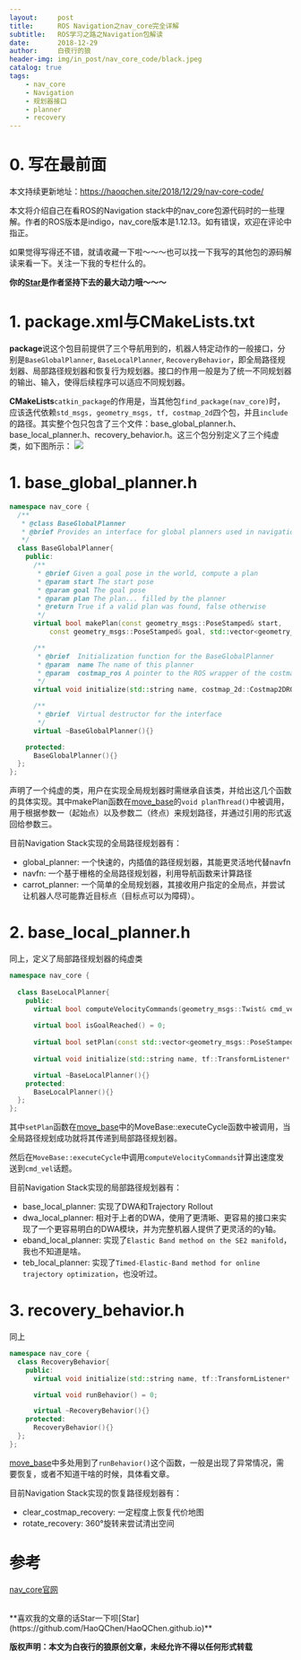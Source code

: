 ```yaml
---
layout:     post
title:      ROS Navigation之nav_core完全详解
subtitle:   ROS学习之路之Navigation包解读
date:       2018-12-29
author:     白夜行的狼
header-img: img/in_post/nav_core_code/black.jpeg
catalog: true
tags:
    - nav_core
    - Navigation
    - 规划器接口
    - planner
    - recovery
--- 
```


# <a id="0">0. 写在最前面<a/>
本文持续更新地址：<https://haoqchen.site/2018/12/29/nav-core-code/>

本文将介绍自己在看ROS的Navigation stack中的nav\_core包源代码时的一些理解。作者的ROS版本是indigo，nav\_core版本是1.12.13。如有错误，欢迎在评论中指正。

如果觉得写得还不错，就请收藏一下啦～～～也可以找一下我写的其他包的源码解读来看一下。关注一下我的专栏什么的。

**你的[Star](https://github.com/HaoQChen/HaoQChen.github.io)是作者坚持下去的最大动力哦～～～**

# <a id="1">1. package.xml与CMakeLists.txt<a/>
**package**说这个包目前提供了三个导航用到的，机器人特定动作的一般接口，分别是`BaseGlobalPlanner`, `BaseLocalPlanner`, `RecoveryBehavior`，即全局路径规划器、局部路径规划器和恢复行为规划器。接口的作用一般是为了统一不同规划器的输出、输入，使得后续程序可以适应不同规划器。

**CMakeLists**`catkin_package`的作用是，当其他包`find_package(nav_core)`时，应该迭代依赖`std_msgs, geometry_msgs, tf, costmap_2d`四个包，并且`include`的路径。其实整个包只包含了三个文件：base\_global\_planner.h、base\_local\_planner.h、recovery\_behavior.h。这三个包分别定义了三个纯虚类，如下图所示：
<img src="https://haoqchen.site/img/in_post/nav_core_code/move_base_interfaces.png"/>

# <a id="1">1. base\_global\_planner.h<a/> 
```cpp
namespace nav_core {
  /**
   * @class BaseGlobalPlanner
   * @brief Provides an interface for global planners used in navigation. All global planners written as plugins for the navigation stack must adhere to this interface.
   */
  class BaseGlobalPlanner{
    public:
      /**
       * @brief Given a goal pose in the world, compute a plan
       * @param start The start pose 
       * @param goal The goal pose 
       * @param plan The plan... filled by the planner
       * @return True if a valid plan was found, false otherwise
       */
      virtual bool makePlan(const geometry_msgs::PoseStamped& start, 
          const geometry_msgs::PoseStamped& goal, std::vector<geometry_msgs::PoseStamped>& plan) = 0;

      /**
       * @brief  Initialization function for the BaseGlobalPlanner
       * @param  name The name of this planner
       * @param  costmap_ros A pointer to the ROS wrapper of the costmap to use for planning
       */
      virtual void initialize(std::string name, costmap_2d::Costmap2DROS* costmap_ros) = 0;

      /**
       * @brief  Virtual destructor for the interface
       */
      virtual ~BaseGlobalPlanner(){}

    protected:
      BaseGlobalPlanner(){}
  };
};
```
声明了一个纯虚的类，用户在实现全局规划器时需继承自该类，并给出这几个函数的具体实现。其中makePlan函数在[move_base](https://haoqchen.site/2018/11/27/move-base-code/)的`void planThread()`中被调用，用于根据参数一（起始点）以及参数二（终点）来规划路径，并通过引用的形式返回给参数三。

目前Navigation Stack实现的全局路径规划器有：  
* global_planner: 一个快速的，内插值的路径规划器，其能更灵活地代替navfn
* navfn: 一个基于栅格的全局路径规划器，利用导航函数来计算路径
* carrot\_planner: 一个简单的全局规划器，其接收用户指定的全局点，并尝试让机器人尽可能靠近目标点（目标点可以为障碍）。

# <a id="2">2. base\_local\_planner.h<a/> 
同上，定义了局部路径规划器的纯虚类
```cpp
namespace nav_core {
 
  class BaseLocalPlanner{
    public:
      virtual bool computeVelocityCommands(geometry_msgs::Twist& cmd_vel) = 0;
      
      virtual bool isGoalReached() = 0;
      
      virtual bool setPlan(const std::vector<geometry_msgs::PoseStamped>& plan) = 0;
     
      virtual void initialize(std::string name, tf::TransformListener* tf, costmap_2d::Costmap2DROS* costmap_ros) = 0;

      virtual ~BaseLocalPlanner(){}
    protected:
      BaseLocalPlanner(){}
  };
};
```
其中`setPlan`函数在[move_base](https://haoqchen.site/2018/11/27/move-base-code/)中的MoveBase::executeCycle函数中被调用，当全局路径规划成功就将其传递到局部路径规划器。

然后在`MoveBase::executeCycle`中调用`computeVelocityCommands`计算出速度发送到`cmd_vel`话题。

目前Navigation Stack实现的局部路径规划器有：  
* base\_local\_planner: 实现了DWA和Trajectory Rollout
* dwa\_local\_planner: 相对于上者的DWA，使用了更清晰、更容易的接口来实现了一个更容易明白的DWA模块，并为完整机器人提供了更灵活的的y轴。
* eband\_local\_planner: 实现了`Elastic Band method on the SE2 manifold`，我也不知道是啥。
* teb\_local\_planner: 实现了`Timed-Elastic-Band method for online trajectory optimization`，也没听过。

# <a id="3">3. recovery\_behavior.h<a/> 
同上
```cpp
namespace nav_core {
  class RecoveryBehavior{
    public:
      virtual void initialize(std::string name, tf::TransformListener* tf, costmap_2d::Costmap2DROS* global_costmap, costmap_2d::Costmap2DROS* local_costmap) = 0;

      virtual void runBehavior() = 0;

      virtual ~RecoveryBehavior(){}
    protected:
      RecoveryBehavior(){}
  };
};
```

[move_base](https://haoqchen.site/2018/11/27/move-base-code/)中多处用到了`runBehavior()`这个函数，一般是出现了异常情况，需要恢复，或者不知道干啥的时候，具体看文章。

目前Navigation Stack实现的恢复路径规划器有：  
* clear\_costmap_recovery: 一定程度上恢复代价地图
* rotate\_recovery: 360°旋转来尝试清出空间

# 参考
[nav_core官网](http://wiki.ros.org/nav_core?distro=melodic)

<br>
**喜欢我的文章的话Star一下呗[Star](https://github.com/HaoQChen/HaoQChen.github.io)**

**版权声明：本文为白夜行的狼原创文章，未经允许不得以任何形式转载**
